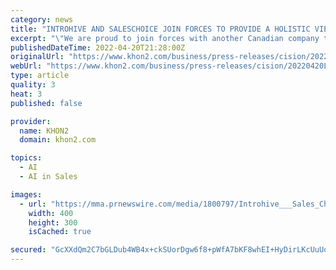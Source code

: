 ```yaml
---
category: news
title: "INTROHIVE AND SALESCHOICE JOIN FORCES TO PROVIDE A HOLISTIC VIEW OF CUSTOMER INTELLIGENCE AND SALES FORECASTING WITHIN THE SALESFORCE ECOSYSTEM"
excerpt: "\"We are proud to join forces with another Canadian company to help provide a holistic view of customer intelligence and sales forecasting,\" said Jody Glidden, CEO of Introhive. \"O"
publishedDateTime: 2022-04-20T21:28:00Z
originalUrl: "https://www.khon2.com/business/press-releases/cision/20220420LA30622/introhive-and-saleschoice-join-forces-to-provide-a-holistic-view-of-customer-intelligence-and-sales-forecasting-within-the-salesforce-ecosystem/"
webUrl: "https://www.khon2.com/business/press-releases/cision/20220420LA30622/introhive-and-saleschoice-join-forces-to-provide-a-holistic-view-of-customer-intelligence-and-sales-forecasting-within-the-salesforce-ecosystem/"
type: article
quality: 3
heat: 3
published: false

provider:
  name: KHON2
  domain: khon2.com

topics:
  - AI
  - AI in Sales

images:
  - url: "https://mma.prnewswire.com/media/1800797/Introhive___Sales_Choice.jpg"
    width: 400
    height: 300
    isCached: true

secured: "GcXXdQm2C7bGLDub4WB4x+ckSUorDgw6f8+pWfA7bKF8whEI+HyDirLKcUuUqjNbmZ6jdHVMoN9jb0osN1OpxouaxIicXgbM2UEYpIr1PXvyM8ucFIeCQlXb3o+pNJZla+xGuTEDojgeGgKyEfqmCilXLAQgAPfmY4VRZvlLVB/Y9oFj/b965OLWt/sfJUUyasar1qemTJuYuUTAykHBYCd24DvobZZQloejgrsnvAgIdhmZP/P68IO8TSyWhescPOKOjdJe7HY0rMOB8WzW+sbsoQlEQiXHBtAnt86SglFkQfp3m/PI0fpVhfiIShPtzwmJjQcAgFtHbiDnD1zFV5oJoDpIQNeGXDpyQoqXJL4=;VzelZDaumZ3fdBAMaWtC5g=="
---
```



